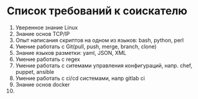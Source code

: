 # Список требований к соискателю

1. Уверенное знание Linux
2. Знание основ TCP/IP
3. Опыт написания скриптов на одном из языков: bash, python, perl
4. Умение работать с Git(pull, push, merge, branch, clone)
5. Знание языков разметки: yaml, JSON, XML
6. Умение работать с regex
7. Умение работать с ситемами управления конфигураций, напр. chef, puppet, ansible
8. Умение работать с ci/cd системами, напр gitlab ci
9. Знание основ docker
10.
